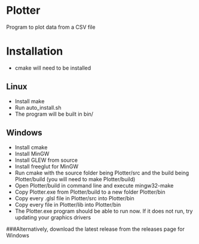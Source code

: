 # Plotter
Program to plot data from a CSV file

# Installation
* cmake will need to be installed

## Linux
* Install make
* Run auto_install.sh
* The program will be built in bin/

## Windows
* Install cmake
* Install MinGW
* Install GLEW from source
* Install freeglut for MinGW
* Run cmake with the source folder being Plotter/src and the build being Plotter/build (you will need to make Plotter/build)
* Open Plotter/build in command line and execute mingw32-make
* Copy Plotter.exe from Plotter/build to a new folder Plotter/bin
* Copy every .glsl file in Plotter/src into Plotter/bin
* Copy every file in Plotter/lib into Plotter/bin
* The Plotter.exe program should be able to run now. If it does not run, try updating your graphics drivers

###Alternatively, download the latest release from the releases page for Windows
